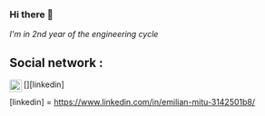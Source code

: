 ### Hi there 👋
*I'm in 2nd year of the engineering cycle* 

## Social network : 
[<img align="left" alt="codeSTACKr | LinkedIn" width="22px" src="https://upload.wikimedia.org/wikipedia/commons/thumb/c/ca/LinkedIn_logo_initials.png/768px-LinkedIn_logo_initials.png" />][linkedin]


[linkedin] = https://www.linkedin.com/in/emilian-mitu-3142501b8/


